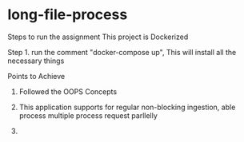 # long-file-process

Steps to run the assignment
This project is Dockerized 

Step 1. run the comment "docker-compose up", This will install all the necessary things

Points to Achieve

1. Followed the OOPS Concepts

2. This application supports for regular non-blocking ingestion, able process multiple process request parllelly 

3.